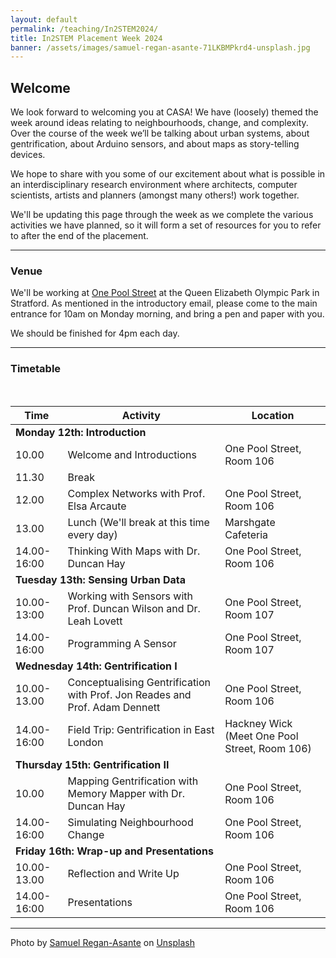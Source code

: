 ```yaml
---
layout: default
permalink: /teaching/In2STEM2024/
title: In2STEM Placement Week 2024
banner: /assets/images/samuel-regan-asante-71LKBMPkrd4-unsplash.jpg
---
```



## Welcome
We look forward to welcoming you at CASA! We have (loosely) themed the week around ideas relating to neighbourhoods, change, and complexity. Over the course of the week we’ll be talking about urban systems, about gentrification, about Arduino sensors, and about maps as story-telling devices. 

We hope to share with you some of our excitement about what is possible in an interdisciplinary research environment where architects, computer scientists, artists and planners (amongst many others!) work together.

We'll be updating this page through the week as we complete the various activities we have planned, so it will form a set of resources for you to refer to after the end of the placement.

---
### Venue
We'll be working at [One Pool Street](https://www.ucl.ac.uk/estates/case-studies/2024/feb/one-pool-street) at the Queen Elizabeth Olympic Park in Stratford. As mentioned in the introductory email, please come to the main entrance for 10am on Monday morning, and bring a pen and paper with you.

We should be finished for 4pm each day.

---
### Timetable
<br />
<table class="table">
    <thead>
        <tr>
            <th>Time</th>
            <th>Activity</th>
            <th>Location</th>
        </tr>
    </thead>
    <tbody>
        <!-- Monday -->
        <tr>
            <td colspan="3" class="text-center"><strong>Monday 12th: Introduction</strong></td>
        </tr>
        <tr>
            <td>10.00</td>
            <td>Welcome and Introductions</td>
            <td>One Pool Street, Room 106</td>
        </tr>
        <tr>
            <td>11.30</td>
            <td>Break</td>
            <td></td>
        </tr>
        <tr>
            <td>12.00</td>
            <td>Complex Networks with Prof. Elsa Arcaute</td>
            <td>One Pool Street, Room 106</td>
        </tr>
        <tr>
            <td>13.00</td>
            <td>Lunch (We'll break at this time every day)</td>
            <td>Marshgate Cafeteria</td>
        </tr>
        <tr>
            <td>14.00-16:00</td>
            <td>Thinking With Maps with Dr. Duncan Hay</td>
            <td>One Pool Street, Room 106</td>
        </tr>
        <!-- Tuesday -->
        <tr>
            <td colspan="3" class="text-center"><strong>Tuesday 13th: Sensing Urban Data</strong></td>
        </tr>
        <tr>
            <td>10.00-13:00</td>
            <td>Working with Sensors with Prof. Duncan Wilson and Dr. Leah Lovett</td>
            <td>One Pool Street, Room 107</td>
        </tr>
        <tr>
            <td>14.00-16:00</td>
            <td>Programming A Sensor</td>
            <td>One Pool Street, Room 107</td>
        </tr>
        <!-- Wednesday -->
        <tr>
            <td colspan="3" class="text-center"><strong>Wednesday 14th: Gentrification I</strong></td>
        </tr>
        <tr>
            <td>10.00-13.00</td>
            <td>Conceptualising Gentrification with Prof. Jon Reades and Prof. Adam Dennett</td>
            <td>One Pool Street, Room 106</td>
        </tr>
        <tr>
            <td>14.00-16:00</td>
            <td>Field Trip: Gentrification in East London</td>
            <td>Hackney Wick (Meet One Pool Street, Room 106)</td>
        </tr>
        <!-- Thursday -->
        <tr>
            <td colspan="3" class="text-center"><strong>Thursday 15th: Gentrification II</strong></td>
        </tr>
        <tr>
            <td>10.00</td>
            <td>Mapping Gentrification with Memory Mapper with Dr. Duncan Hay</td>
            <td>One Pool Street, Room 106</td>
        </tr>
        <tr>
            <td>14.00-16:00</td>
            <td>Simulating Neighbourhood Change</td>
            <td>One Pool Street, Room 106</td>
        </tr>
        <!-- Friday -->
        <tr>
            <td colspan="3" class="text-center"><strong>Friday 16th: Wrap-up and Presentations</strong></td>
        </tr>
        <tr>
            <td>10.00-13.00</td>
            <td>Reflection and Write Up</td>
            <td>One Pool Street, Room 106</td>
        </tr>
        <tr>
            <td>14.00-16:00</td>
            <td>Presentations</td>
            <td>One Pool Street, Room 106</td>
        </tr>
    </tbody>
</table>

<hr />

<p class="small">Photo by <a href="https://unsplash.com/@reganography?utm_content=creditCopyText&utm_medium=referral&utm_source=unsplash">Samuel Regan-Asante</a> on <a href="https://unsplash.com/photos/people-sitting-on-boat-during-daytime-71LKBMPkrd4?utm_content=creditCopyText&utm_medium=referral&utm_source=unsplash">Unsplash</a></p>